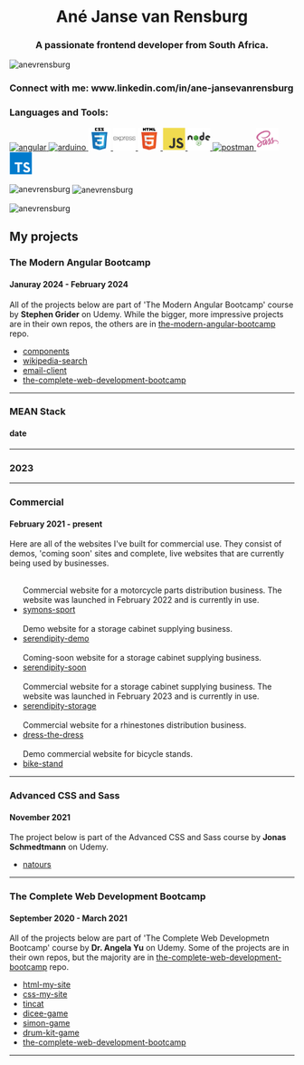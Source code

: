 <h1 align="center">Ané Janse van Rensburg</h1>
<h3 align="center">A passionate frontend developer from South Africa.</h3>

<p align="left"> <img src="https://komarev.com/ghpvc/?username=anevrensburg&label=Profile%20views&color=0e75b6&style=flat" alt="anevrensburg" /> </p>

<h3 align="left">Connect with me: www.linkedin.com/in/ane-jansevanrensburg</h3>
<p align="left">
</p>

<h3 align="left">Languages and Tools:</h3>
<p align="left"> <a href="https://angular.io" target="_blank" rel="noreferrer"> <img src="https://angular.io/assets/images/logos/angular/angular.svg" alt="angular" width="40" height="40"/> </a> <a href="https://www.arduino.cc/" target="_blank" rel="noreferrer"> <img src="https://cdn.worldvectorlogo.com/logos/arduino-1.svg" alt="arduino" width="40" height="40"/> </a> <a href="https://www.w3schools.com/css/" target="_blank" rel="noreferrer"> <img src="https://raw.githubusercontent.com/devicons/devicon/master/icons/css3/css3-original-wordmark.svg" alt="css3" width="40" height="40"/> </a> <a href="https://expressjs.com" target="_blank" rel="noreferrer"> <img src="https://raw.githubusercontent.com/devicons/devicon/master/icons/express/express-original-wordmark.svg" alt="express" width="40" height="40"/> </a> <a href="https://www.w3.org/html/" target="_blank" rel="noreferrer"> <img src="https://raw.githubusercontent.com/devicons/devicon/master/icons/html5/html5-original-wordmark.svg" alt="html5" width="40" height="40"/> </a> <a href="https://developer.mozilla.org/en-US/docs/Web/JavaScript" target="_blank" rel="noreferrer"> <img src="https://raw.githubusercontent.com/devicons/devicon/master/icons/javascript/javascript-original.svg" alt="javascript" width="40" height="40"/> </a> <a href="https://nodejs.org" target="_blank" rel="noreferrer"> <img src="https://raw.githubusercontent.com/devicons/devicon/master/icons/nodejs/nodejs-original-wordmark.svg" alt="nodejs" width="40" height="40"/> </a> <a href="https://postman.com" target="_blank" rel="noreferrer"> <img src="https://www.vectorlogo.zone/logos/getpostman/getpostman-icon.svg" alt="postman" width="40" height="40"/> </a> <a href="https://sass-lang.com" target="_blank" rel="noreferrer"> <img src="https://raw.githubusercontent.com/devicons/devicon/master/icons/sass/sass-original.svg" alt="sass" width="40" height="40"/> </a> <a href="https://www.typescriptlang.org/" target="_blank" rel="noreferrer"> <img src="https://raw.githubusercontent.com/devicons/devicon/master/icons/typescript/typescript-original.svg" alt="typescript" width="40" height="40"/> </a> </p>

<p><img align="left" src="https://github-readme-stats.vercel.app/api/top-langs?username=anevrensburg&show_icons=true&locale=en&layout=compact" alt="anevrensburg" /></p>

<p>&nbsp;<img align="center" src="https://github-readme-stats.vercel.app/api?username=anevrensburg&show_icons=true&locale=en" alt="anevrensburg" /></p>

<p><img align="center" src="https://github-readme-streak-stats.herokuapp.com/?user=anevrensburg&" alt="anevrensburg" /></p>



<h2 align="left">My projects</h2>

<h3 align="left">The Modern Angular Bootcamp</h3>
<h4 align="left">Januray 2024 - February 2024</h4>
<p>All of the projects below are part of 'The Modern Angular Bootcamp' course by <strong>Stephen Grider</strong> on Udemy. While the 
  bigger, more impressive projects are in their own repos, the others are in 
  <a href="https://github.com/AnevRensburg/the-modern-angular-bootcamp">the-modern-angular-bootcamp</a> 
  repo.</p>
<ul>
  <li><a href="https://github.com/AnevRensburg/components">components</a></li>
  <li><a href="https://github.com/AnevRensburg/wikipedia-search">wikipedia-search</a></li>
  <li><a href="https://github.com/AnevRensburg/email-client">email-client</a></li>
  <li><a href="https://github.com/AnevRensburg/the-complete-web-development-bootcamp">the-complete-web-development-bootcamp</a></li>
</ul>

<hr>

<h3 align="left">MEAN Stack</h3>
<h4>date</h4>


<hr>

<h3 align="left">2023</h3>

<hr>

<h3 align="left">Commercial</h3>
<h4 align="left">February 2021 - present</h4>
<p>Here are all of the websites I've built for commercial use. They consist of demos, 'coming soon' sites and complete, live websites that are currently being used by businesses.</p>
<ul>
  <br>
  Commercial website for a motorcycle parts distribution business. The website was launched in February 2022 and is currently in use.
  <li><a href="https://github.com/AnevRensburg/symons-sport">symons-sport</a></li>
  <br>
  Demo website for a storage cabinet supplying business.
  <li><a href="https://github.com/AnevRensburg/serendipity-demo">serendipity-demo</a></li>
  <br>
  Coming-soon website for a storage cabinet supplying business.
  <li><a href="https://github.com/AnevRensburg/serendipity-soon">serendipity-soon</a></li>
  <br>
  Commercial website for a storage cabinet supplying business. The website was launched in February 2023 and is currently in use.
  <li><a href="https://github.com/AnevRensburg/serendipity-storage">serendipity-storage</a></li>
  <br>
  Commercial website for a rhinestones distribution business.
  <li><a href="https://github.com/AnevRensburg/dress-the-dress">dress-the-dress</a></li>
  <br>
  Demo commercial website for bicycle stands.
  <li><a href="https://github.com/AnevRensburg/bike-stand">bike-stand</a></li>
</ul>

<hr>

<h3 align="left">Advanced CSS and Sass</h3>
<h4 align="left">November 2021</h4>
<p>The project below is part of the Advanced CSS and Sass course by <strong>Jonas Schmedtmann</strong> on Udemy.</p>
<ul>
  <li><a href="https://github.com/AnevRensburg/natours">natours</a></li>
</ul>

<hr>

<h3 align="left">The Complete Web Development Bootcamp</h3>
<h4 align="left">September 2020 - March 2021</h4>
<p>All of the projects below are part of 'The Complete Web Developmetn Bootcamp' course by <strong>Dr. Angela Yu</strong> on Udemy. Some of the 
  projects are in their own repos, but the majority are in 
  <a href="https://github.com/AnevRensburg/the-complete-web-development-bootcamp">the-complete-web-development-bootcamp</a> 
  repo.</p>
<ul>
  <li><a href="https://github.com/AnevRensburg/html-my-site">html-my-site</a></li>
  <li><a href="https://github.com/AnevRensburg/css-my-site">css-my-site</a></li>
  <li><a href="https://github.com/AnevRensburg/tincat">tincat</a></li>
  <li><a href="https://github.com/AnevRensburg/dicee-game">dicee-game</a></li>
  <li><a href="https://github.com/AnevRensburg/simon-game">simon-game</a></li>
  <li><a href="https://github.com/AnevRensburg/drum-kit-game">drum-kit-game</a></li>
  <li><a href="https://github.com/AnevRensburg/the-complete-web-development-bootcamp">the-complete-web-development-bootcamp</a></li>
</ul>

<hr>


